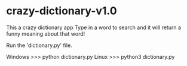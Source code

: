 # crazy-dictionary-v1.0

This a crazy dictionary app
Type in a word to search and it will return a funny meaning about that word!

Run the 'dictionary.py' file.

Windows >>> python dictionary.py
Linux >>> python3 dictionary.py
